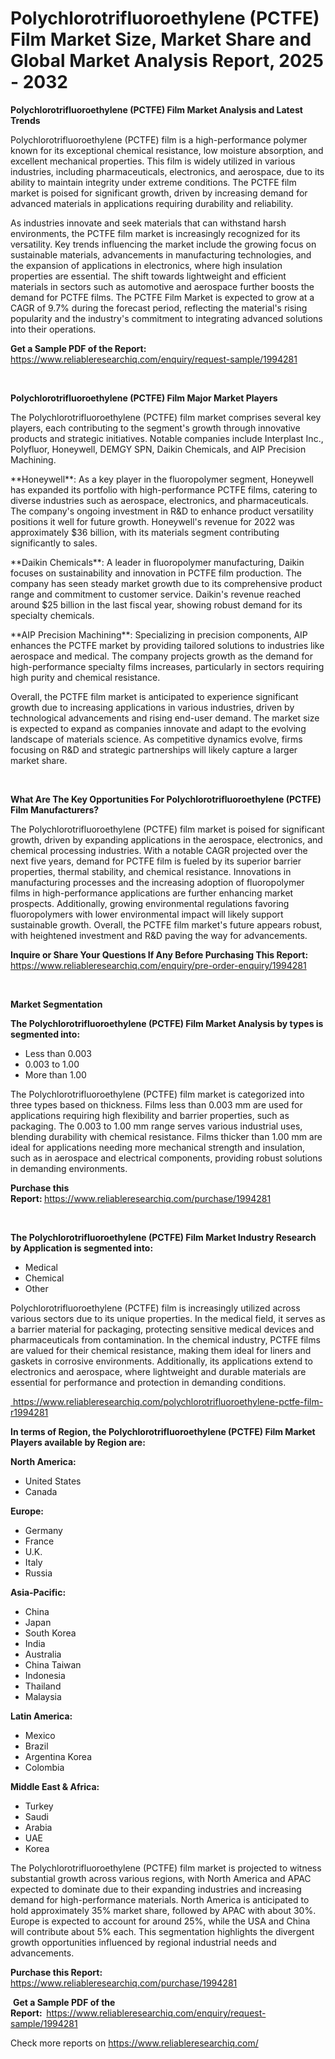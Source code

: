 <p><h1>Polychlorotrifluoroethylene (PCTFE) Film Market Size, Market Share and Global Market Analysis Report, 2025 - 2032</h1></p><p><strong>Polychlorotrifluoroethylene (PCTFE) Film Market Analysis and Latest Trends</strong></p>
<p><p>Polychlorotrifluoroethylene (PCTFE) film is a high-performance polymer known for its exceptional chemical resistance, low moisture absorption, and excellent mechanical properties. This film is widely utilized in various industries, including pharmaceuticals, electronics, and aerospace, due to its ability to maintain integrity under extreme conditions. The PCTFE film market is poised for significant growth, driven by increasing demand for advanced materials in applications requiring durability and reliability.</p><p>As industries innovate and seek materials that can withstand harsh environments, the PCTFE film market is increasingly recognized for its versatility. Key trends influencing the market include the growing focus on sustainable materials, advancements in manufacturing technologies, and the expansion of applications in electronics, where high insulation properties are essential. The shift towards lightweight and efficient materials in sectors such as automotive and aerospace further boosts the demand for PCTFE films. The PCTFE Film Market is expected to grow at a CAGR of 9.7% during the forecast period, reflecting the material's rising popularity and the industry's commitment to integrating advanced solutions into their operations.</p></p>
<p><strong>Get a Sample PDF of the Report:&nbsp;</strong> <a href="https://www.reliableresearchiq.com/enquiry/request-sample/1994281?utm_campaign=1842&utm_medium=2&utm_source=Github&utm_content=ia&utm_term=05022025&utm_id=polychlorotrifluoroethylene-pctfe-film">https://www.reliableresearchiq.com/enquiry/request-sample/1994281</a></p>
<p>&nbsp;</p>
<p><strong>Polychlorotrifluoroethylene (PCTFE) Film Major Market Players</strong></p>
<p><p>The Polychlorotrifluoroethylene (PCTFE) film market comprises several key players, each contributing to the segment's growth through innovative products and strategic initiatives. Notable companies include Interplast Inc., Polyfluor, Honeywell, DEMGY SPN, Daikin Chemicals, and AIP Precision Machining.</p><p>**Honeywell**: As a key player in the fluoropolymer segment, Honeywell has expanded its portfolio with high-performance PCTFE films, catering to diverse industries such as aerospace, electronics, and pharmaceuticals. The company's ongoing investment in R&D to enhance product versatility positions it well for future growth. Honeywell's revenue for 2022 was approximately $36 billion, with its materials segment contributing significantly to sales.</p><p>**Daikin Chemicals**: A leader in fluoropolymer manufacturing, Daikin focuses on sustainability and innovation in PCTFE film production. The company has seen steady market growth due to its comprehensive product range and commitment to customer service. Daikin's revenue reached around $25 billion in the last fiscal year, showing robust demand for its specialty chemicals.</p><p>**AIP Precision Machining**: Specializing in precision components, AIP enhances the PCTFE market by providing tailored solutions to industries like aerospace and medical. The company projects growth as the demand for high-performance specialty films increases, particularly in sectors requiring high purity and chemical resistance.</p><p>Overall, the PCTFE film market is anticipated to experience significant growth due to increasing applications in various industries, driven by technological advancements and rising end-user demand. The market size is expected to expand as companies innovate and adapt to the evolving landscape of materials science. As competitive dynamics evolve, firms focusing on R&D and strategic partnerships will likely capture a larger market share.</p></p>
<p>&nbsp;</p>
<p><strong>What Are The Key Opportunities For Polychlorotrifluoroethylene (PCTFE) Film Manufacturers?</strong></p>
<p><p>The Polychlorotrifluoroethylene (PCTFE) film market is poised for significant growth, driven by expanding applications in the aerospace, electronics, and chemical processing industries. With a notable CAGR projected over the next five years, demand for PCTFE film is fueled by its superior barrier properties, thermal stability, and chemical resistance. Innovations in manufacturing processes and the increasing adoption of fluoropolymer films in high-performance applications are further enhancing market prospects. Additionally, growing environmental regulations favoring fluoropolymers with lower environmental impact will likely support sustainable growth. Overall, the PCTFE film market's future appears robust, with heightened investment and R&D paving the way for advancements.</p></p>
<p><strong>Inquire or Share Your Questions If Any Before Purchasing This Report:</strong> <a href="https://www.reliableresearchiq.com/enquiry/pre-order-enquiry/1994281?utm_campaign=1842&utm_medium=2&utm_source=Github&utm_content=ia&utm_term=05022025&utm_id=polychlorotrifluoroethylene-pctfe-film">https://www.reliableresearchiq.com/enquiry/pre-order-enquiry/1994281</a></p>
<p>&nbsp;</p>
<p><strong>Market Segmentation</strong></p>
<p><strong>The Polychlorotrifluoroethylene (PCTFE) Film Market Analysis by types is segmented into:</strong></p>
<p><ul><li>Less than 0.003</li><li>0.003 to 1.00</li><li>More than 1.00</li></ul></p>
<p><p>The Polychlorotrifluoroethylene (PCTFE) film market is categorized into three types based on thickness. Films less than 0.003 mm are used for applications requiring high flexibility and barrier properties, such as packaging. The 0.003 to 1.00 mm range serves various industrial uses, blending durability with chemical resistance. Films thicker than 1.00 mm are ideal for applications needing more mechanical strength and insulation, such as in aerospace and electrical components, providing robust solutions in demanding environments.</p></p>
<p><strong>Purchase this Report:&nbsp;</strong><a href="https://www.reliableresearchiq.com/purchase/1994281?utm_campaign=1842&utm_medium=2&utm_source=Github&utm_content=ia&utm_term=05022025&utm_id=polychlorotrifluoroethylene-pctfe-film">https://www.reliableresearchiq.com/purchase/1994281</a></p>
<p>&nbsp;</p>
<p><strong>The Polychlorotrifluoroethylene (PCTFE) Film Market Industry Research by Application is segmented into:</strong></p>
<p><ul><li>Medical</li><li>Chemical</li><li>Other</li></ul></p>
<p><p>Polychlorotrifluoroethylene (PCTFE) film is increasingly utilized across various sectors due to its unique properties. In the medical field, it serves as a barrier material for packaging, protecting sensitive medical devices and pharmaceuticals from contamination. In the chemical industry, PCTFE films are valued for their chemical resistance, making them ideal for liners and gaskets in corrosive environments. Additionally, its applications extend to electronics and aerospace, where lightweight and durable materials are essential for performance and protection in demanding conditions.</p></p>
<p><a href="https://www.reliableresearchiq.com/polychlorotrifluoroethylene-pctfe-film-r1994281?utm_campaign=1842&utm_medium=2&utm_source=Github&utm_content=ia&utm_term=05022025&utm_id=polychlorotrifluoroethylene-pctfe-film">&nbsp;https://www.reliableresearchiq.com/polychlorotrifluoroethylene-pctfe-film-r1994281</a></p>
<p><strong>In terms of Region, the Polychlorotrifluoroethylene (PCTFE) Film Market Players available by Region are:</strong></p>
<p>
    <p> <strong> North America: </strong>
        <ul>
            <li>United States</li>
            <li>Canada</li>
        </ul>
        </p> 
    <p> <strong> Europe: </strong>
        <ul>
            <li>Germany</li>
            <li>France</li>
            <li>U.K.</li>
            <li>Italy</li>
            <li>Russia</li>
        </ul>
        </p> 
    <p> <strong> Asia-Pacific: </strong>
        <ul>
            <li>China</li>
            <li>Japan</li>
            <li>South Korea</li>
            <li>India</li>
            <li>Australia</li>
            <li>China Taiwan</li>
            <li>Indonesia</li>
            <li>Thailand</li>
            <li>Malaysia</li>
        </ul>
        </p> 
    <p> <strong> Latin America: </strong>
        <ul>
            <li>Mexico</li>
            <li>Brazil</li>
            <li>Argentina Korea</li>
            <li>Colombia</li>
        </ul>
        </p> 
    <p> <strong> Middle East & Africa: </strong>
        <ul>
            <li>Turkey</li>
            <li>Saudi</li>
            <li>Arabia</li>
            <li>UAE</li>
            <li>Korea</li>
        </ul>
    </p>
    </p>
<p><p>The Polychlorotrifluoroethylene (PCTFE) film market is projected to witness substantial growth across various regions, with North America and APAC expected to dominate due to their expanding industries and increasing demand for high-performance materials. North America is anticipated to hold approximately 35% market share, followed by APAC with about 30%. Europe is expected to account for around 25%, while the USA and China will contribute about 5% each. This segmentation highlights the divergent growth opportunities influenced by regional industrial needs and advancements.</p></p>
<p><strong>Purchase this Report: </strong><a href="https://www.reliableresearchiq.com/purchase/1994281?utm_campaign=1842&utm_medium=2&utm_source=Github&utm_content=ia&utm_term=05022025&utm_id=polychlorotrifluoroethylene-pctfe-film">https://www.reliableresearchiq.com/purchase/1994281</a></p>
<p>&nbsp;<strong>Get a Sample PDF of the Report:&nbsp;&nbsp;</strong><a href="https://www.reliableresearchiq.com/enquiry/request-sample/1994281?utm_campaign=1842&utm_medium=2&utm_source=Github&utm_content=ia&utm_term=05022025&utm_id=polychlorotrifluoroethylene-pctfe-film">https://www.reliableresearchiq.com/enquiry/request-sample/1994281</a></p>
<p><strong></strong></p>
<p>Check more reports on <a href="https://www.reliableresearchiq.com/?utm_campaign=1842&utm_medium=2&utm_source=Github&utm_content=ia&utm_term=05022025&utm_id=polychlorotrifluoroethylene-pctfe-film">https://www.reliableresearchiq.com/</a></p>